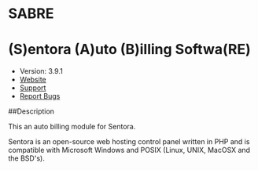 # SABRE 
# (S)entora (A)uto (B)illing Softwa(RE)

* Version: 3.9.1
* <a href="http:sabre-software.tk" target="_blank">Website</a>
* [Support](#)
* [Report Bugs](#)

##Description

This an auto billing module for Sentora.

Sentora is an open-source web hosting control panel written in PHP and is compatible
with Microsoft Windows and POSIX (Linux, UNIX, MacOSX and the BSD's).
